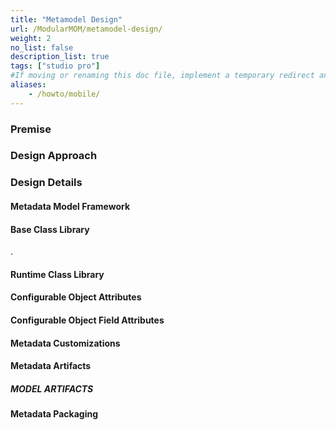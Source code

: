 ```yaml
---
title: "Metamodel Design"
url: /ModularMOM/metamodel-design/
weight: 2
no_list: false 
description_list: true 
tags: ["studio pro"]
#If moving or renaming this doc file, implement a temporary redirect and let the respective team know they should update the URL in the product. See Mapping to Products for more details.
aliases:
    - /howto/mobile/
---
```


### Premise



### Design Approach



### Design Details

#### Metadata Model Framework



#### Base Class Library

.


#### Runtime Class Library



#### Configurable Object Attributes



#### Configurable Object Field Attributes



#### Metadata Customizations



#### Metadata Artifacts

##### MODEL ARTIFACTS



#### Metadata Packaging



